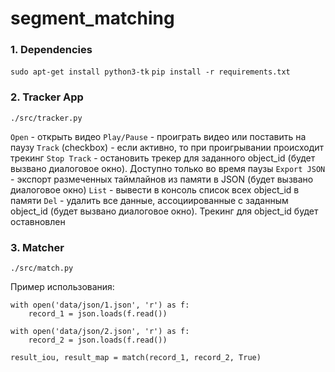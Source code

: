 # segment_matching

### 1. Dependencies

`sudo apt-get install python3-tk`
`pip install -r requirements.txt`

### 2. Tracker App

`./src/tracker.py`

`Open` - открыть видео
`Play/Pause` - проиграть видео или поставить на паузу
`Track` (checkbox) - если активно, то при проигрывании происходит трекинг
`Stop Track` - остановить трекер для заданного object_id (будет вызвано диалоговое окно). Доступно только во время паузы
`Export JSON` - экспорт размеченных таймлайнов из памяти в JSON (будет вызвано диалоговое окно)
`List` - вывести в консоль список всех object_id в памяти
`Del` - удалить все данные, ассоциированные с заданным object_id (будет вызвано диалоговое окно). Трекинг для object_id будет оставновлен

### 3. Matcher

`./src/match.py`

Пример использования:

```
with open('data/json/1.json', 'r') as f:
    record_1 = json.loads(f.read())

with open('data/json/2.json', 'r') as f:
    record_2 = json.loads(f.read())

result_iou, result_map = match(record_1, record_2, True)

```